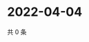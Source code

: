 # 2022-04-04

共 0 条

<!-- BEGIN WEIBO -->
<!-- 最后更新时间 Mon Apr 04 2022 20:32:37 GMT+0800 (China Standard Time) -->

<!-- END WEIBO -->
